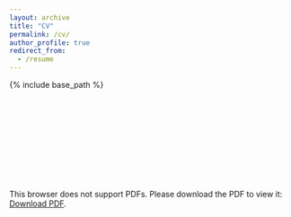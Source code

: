 ```yaml
---
layout: archive
title: "CV"
permalink: /cv/
author_profile: true
redirect_from:
  - /resume
---
```


{% include base_path %}


<object data="/files/blauch_CV_2pg.pdf" type="application/pdf" width="700px" height="700px">
    <embed src="http://nblauch.github.io/files/blauch_CV_2pg.pdf">
        <p>This browser does not support PDFs. Please download the PDF to view it: <a href="http://nblauch.github.io/files/blauch_CV_2pg.pdf">Download PDF</a>.</p>
    </embed>
</object>

<!--
Education
======
* B.S. in Cognitive Computational Neuroscience (Individual Concentration), UMass Amherst, 2017

Work experience
======
* Summer 2015: Research Assistant
  * Github University
  * Duties included: Tagging issues
  * Supervisor: Professor Git

* Fall 2015: Research Assistant
  * Github University
  * Duties included: Merging pull requests
  * Supervisor: Professor Hub

Skills
======
* Skill 1
* Skill 2
  * Sub-skill 2.1
  * Sub-skill 2.2
  * Sub-skill 2.3
* Skill 3

Publications
======
  <ul>{% for post in site.publications %}
    {% include archive-single-cv.html %}
  {% endfor %}</ul>

Talks
======
  <ul>{% for post in site.talks %}
    {% include archive-single-talk-cv.html %}
  {% endfor %}</ul>

Teaching
======
  <ul>{% for post in site.teaching %}
    {% include archive-single-cv.html %}
  {% endfor %}</ul>

Service and leadership
======
* Currently signed in to 43 different slack teams -->
